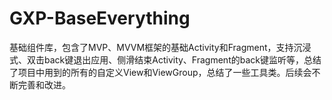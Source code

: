 # GXP-BaseEverything
基础组件库，包含了MVP、MVVM框架的基础Activity和Fragment，支持沉浸式、双击back键退出应用、侧滑结束Activity、Fragment的back键监听等，总结了项目中用到的所有的自定义View和ViewGroup，总结了一些工具类。后续会不断完善和改进。
